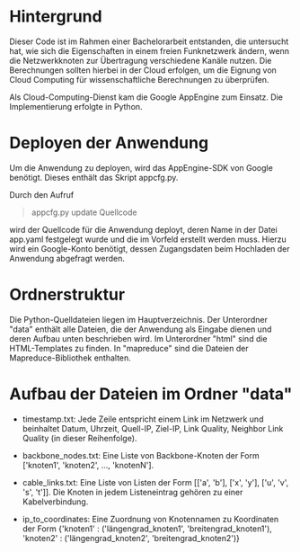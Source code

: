 # Hintergrund


Dieser Code ist im Rahmen einer Bachelorarbeit entstanden, die untersucht hat, wie sich die Eigenschaften in einem 
freien Funknetzwerk ändern, wenn die Netzwerkknoten zur Übertragung verschiedene Kanäle nutzen. Die Berechnungen sollten
hierbei in der Cloud erfolgen, um die Eignung von Cloud Computing für wissenschaftliche Berechnungen zu überprüfen. 

Als Cloud-Computing-Dienst kam die Google AppEngine zum Einsatz. Die Implementierung erfolgte in Python.

# Deployen der Anwendung

Um die Anwendung zu deployen, wird das AppEngine-SDK von Google benötigt. Dieses enthält das Skript appcfg.py. 

Durch den Aufruf

> appcfg.py update Quellcode 

wird der Quellcode für die Anwendung deployt, deren Name in der Datei app.yaml festgelegt wurde und die im Vorfeld erstellt werden muss. 
Hierzu wird ein Google-Konto benötigt, dessen Zugangsdaten beim Hochladen der Anwendung abgefragt werden.

# Ordnerstruktur

Die Python-Quelldateien liegen im Hauptverzeichnis. Der Unterordner "data" enthält alle Dateien, die der Anwendung als Eingabe dienen und deren Aufbau unten beschrieben wird. 
Im Unterordner "html" sind die HTML-Templates zu finden. In "mapreduce" sind die Dateien der Mapreduce-Bibliothek enthalten.  

# Aufbau der Dateien im Ordner "data" 


* timestamp.txt: Jede Zeile entspricht einem Link im Netzwerk und beinhaltet Datum, Uhrzeit, Quell-IP, Ziel-IP, Link Quality, Neighbor Link Quality (in dieser Reihenfolge).

* backbone_nodes.txt: Eine Liste von Backbone-Knoten der Form ['knoten1', 'knoten2', ..., 'knotenN'].

* cable_links.txt: Eine Liste von Listen der Form [['a', 'b'], ['x', 'y'], ['u', 'v', 's', 't']]. Die Knoten in jedem Listeneintrag gehören zu einer Kabelverbindung.

* ip_to_coordinates: Eine Zuordnung von Knotennamen zu Koordinaten der Form {'knoten1' : ('längengrad_knoten1', 'breitengrad_knoten1'), 'knoten2' : ('längengrad_knoten2', 'breitengrad_knoten2')}

				
					 
